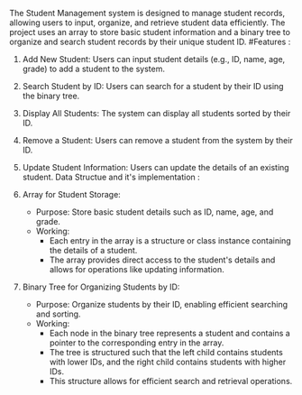 The Student Management system is designed to manage student records, allowing users to input, organize, and retrieve student data efficiently. The project uses an array to store basic student information and a binary tree to organize and search student records by their unique student ID.
#Features : 
1. Add New Student: Users can input student details (e.g., ID, name, age, grade) to add a student to the system.
2. Search Student by ID: Users can search for a student by their ID using the binary tree.
3. Display All Students: The system can display all students sorted by their ID.
4. Remove a Student: Users can remove a student from the system by their ID.
5. Update Student Information: Users can update the details of an existing student.
Data Structue and it's implementation :
1. Array for Student Storage:
   - Purpose: Store basic student details such as ID, name, age, and grade.
   - Working: 
     - Each entry in the array is a structure or class instance containing the details of a student.
     - The array provides direct access to the student's details and allows for operations like updating information.

2. Binary Tree for Organizing Students by ID:
   - Purpose: Organize students by their ID, enabling efficient searching and sorting.
   - Working:
     - Each node in the binary tree represents a student and contains a pointer to the corresponding entry in the array.
     - The tree is structured such that the left child contains students with lower IDs, and the right child contains students with higher IDs.
     - This structure allows for efficient search and retrieval operations.
   

